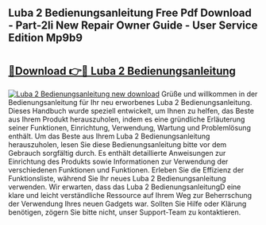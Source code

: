 ## Luba 2 Bedienungsanleitung Free Pdf Download - Part-2li New Repair Owner Guide - User Service Edition Mp9b9

# <h2><a href="http://df07mmn.blite.top/?on=Luba+2+Bedienungsanleitung">🔗Download 👉🔴 Luba 2 Bedienungsanleitung</a></h2>

[![Luba 2 Bedienungsanleitung new download](https://i.imgur.com/lujVjoI.png)](http://df07mmn.blite.top/?on=Luba+2+Bedienungsanleitung)
Grüße und willkommen in der Bedienungsanleitung für Ihr neu erworbenes Luba 2 Bedienungsanleitung. Dieses Handbuch wurde speziell entwickelt, um Ihnen zu helfen, das Beste aus Ihrem Produkt herauszuholen, indem es eine gründliche Erläuterung seiner Funktionen, Einrichtung, Verwendung, Wartung und Problemlösung enthält. Um das Beste aus Ihrem Luba 2 Bedienungsanleitung herauszuholen, lesen Sie diese Bedienungsanleitung bitte vor dem Gebrauch sorgfältig durch. Es enthält detaillierte Anweisungen zur Einrichtung des Produkts sowie Informationen zur Verwendung der verschiedenen Funktionen und Funktionen. Erleben Sie die Effizienz der Funktionsliste, während Sie Ihr neues Luba 2 Bedienungsanleitung verwenden. Wir erwarten, dass das Luba 2 BedienungsanleitungD eine klare und leicht verständliche Ressource auf Ihrem Weg zur Beherrschung der Verwendung Ihres neuen Gadgets war. Sollten Sie Hilfe oder Klärung benötigen, zögern Sie bitte nicht, unser Support-Team zu kontaktieren.
